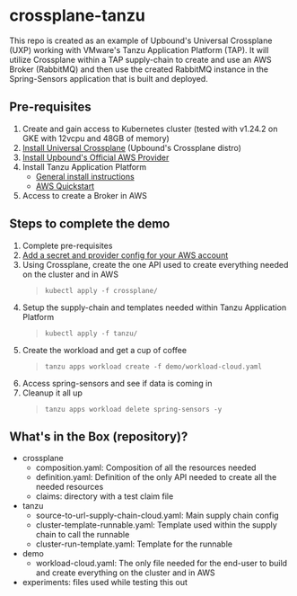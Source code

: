 # crossplane-tanzu

This repo is created as an example of Upbound's Universal Crossplane (UXP) working with VMware's Tanzu Application Platform (TAP). It will utilize Crossplane within a TAP supply-chain to create and use an AWS Broker (RabbitMQ) and then use the created RabbitMQ instance in the Spring-Sensors application that is built and deployed.

## Pre-requisites
1. Create and gain access to Kubernetes cluster (tested with v1.24.2 on GKE with 12vcpu and 48GB of memory)
2. [Install Universal Crossplane](https://cloud.upbound.io/docs/uxp/install) (Upbound's Crossplane distro)
3. [Install Upbound's Official AWS Provider](https://marketplace.upbound.io/providers/upbound/provider-aws/v0.5.0)
4. Install Tanzu Application Platform
    - [General install instructions](https://docs.vmware.com/en/VMware-Tanzu-Application-Platform/1.2/tap/GUID-install-intro.html)
    - [AWS Quickstart](https://aws-quickstart.github.io/quickstart-vmware-tanzu-application-platform/#_deployment_options)
5. Access to create a Broker in AWS

## Steps to complete the demo
1. Complete pre-requisites
2. [Add a secret and provider config for your AWS account](https://cloud.upbound.io/docs/getting-started/build-control-plane/#add-your-credentials)
3. Using Crossplane, create the one API used to create everything needed on the cluster and in AWS 
    >`kubectl apply -f crossplane/`
4. Setup the supply-chain and templates needed within Tanzu Application Platform
    >`kubectl apply -f tanzu/`
5. Create the workload and get a cup of coffee
    >`tanzu apps workload create -f demo/workload-cloud.yaml`
6. Access spring-sensors and see if data is coming in
7. Cleanup it all up
    >`tanzu apps workload delete spring-sensors -y`

## What's in the Box (repository)?
- crossplane
    - composition.yaml: Composition of all the resources needed
    - definition.yaml:  Definition of the only API needed to create all the needed resources
    - claims:  directory with a test claim file
- tanzu
    - source-to-url-supply-chain-cloud.yaml: Main supply chain config
    - cluster-template-runnable.yaml: Template used within the supply chain to call the runnable
    - cluster-run-template.yaml: Template for the runnable
- demo
    - workload-cloud.yaml: The only file needed for the end-user to build and create everything on the cluster and in AWS
- experiments: files used while testing this out